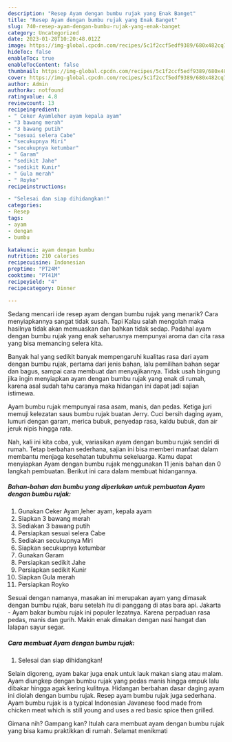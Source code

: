 ```yaml
---
description: "Resep Ayam dengan bumbu rujak yang Enak Banget"
title: "Resep Ayam dengan bumbu rujak yang Enak Banget"
slug: 740-resep-ayam-dengan-bumbu-rujak-yang-enak-banget
category: Uncategorized
date: 2023-01-28T10:20:48.012Z
image: https://img-global.cpcdn.com/recipes/5c1f2ccf5edf9389/680x482cq70/ayam-dengan-bumbu-rujak-foto-resep-utama.jpg
hideToc: false
enableToc: true
enableTocContent: false
thumbnail: https://img-global.cpcdn.com/recipes/5c1f2ccf5edf9389/680x482cq70/ayam-dengan-bumbu-rujak-foto-resep-utama.jpg
cover: https://img-global.cpcdn.com/recipes/5c1f2ccf5edf9389/680x482cq70/ayam-dengan-bumbu-rujak-foto-resep-utama.jpg
author: Admin
authorAv: notfound
ratingvalue: 4.8
reviewcount: 13
recipeingredient:
- " Ceker Ayamleher ayam kepala ayam"
- "3 bawang merah"
- "3 bawang putih"
- "sesuai selera Cabe"
- "secukupnya Miri"
- "secukupnya ketumbar"
- " Garam"
- "sedikit Jahe"
- "sedikit Kunir"
- " Gula merah"
- " Royko"
recipeinstructions:

- "Selesai dan siap dihidangkan!"
categories:
- Resep
tags:
- ayam
- dengan
- bumbu

katakunci: ayam dengan bumbu 
nutrition: 210 calories
recipecuisine: Indonesian
preptime: "PT24M"
cooktime: "PT41M"
recipeyield: "4"
recipecategory: Dinner

---
```



Sedang mencari ide resep ayam dengan bumbu rujak yang menarik? Cara menyiapkannya sangat tidak susah. Tapi Kalau salah mengolah maka hasilnya tidak akan memuaskan dan bahkan tidak sedap. Padahal ayam dengan bumbu rujak yang enak seharusnya mempunyai aroma dan cita rasa yang bisa memancing selera kita.


Banyak hal yang sedikit banyak mempengaruhi kualitas rasa dari ayam dengan bumbu rujak, pertama dari jenis bahan, lalu pemilihan bahan segar dan bagus, sampai cara membuat dan menyajikannya. Tidak usah bingung jika ingin menyiapkan ayam dengan bumbu rujak yang enak di rumah, karena asal sudah tahu caranya maka hidangan ini dapat jadi sajian istimewa.

Ayam bumbu rujak mempunyai rasa asam, manis, dan pedas. Ketiga juri memuji kelezatan saus bumbu rujak buatan Jerry. Cuci bersih daging ayam, lumuri dengan garam, merica bubuk, penyedap rasa, kaldu bubuk, dan air jeruk nipis hingga rata.


Nah, kali ini kita coba, yuk, variasikan ayam dengan bumbu rujak sendiri di rumah. Tetap berbahan sederhana, sajian ini bisa memberi manfaat dalam membantu menjaga kesehatan tubuhmu sekeluarga. Kamu dapat menyiapkan Ayam dengan bumbu rujak menggunakan 11 jenis bahan dan 0 langkah pembuatan. Berikut ini cara dalam membuat hidangannya.

<!--inarticleads1-->

##### Bahan-bahan dan bumbu yang diperlukan untuk pembuatan Ayam dengan bumbu rujak:

1. Gunakan  Ceker Ayam,leher ayam, kepala ayam
1. Siapkan 3 bawang merah
1. Sediakan 3 bawang putih
1. Persiapkan sesuai selera Cabe
1. Sediakan secukupnya Miri
1. Siapkan secukupnya ketumbar
1. Gunakan  Garam
1. Persiapkan sedikit Jahe
1. Persiapkan sedikit Kunir
1. Siapkan  Gula merah
1. Persiapkan  Royko


Sesuai dengan namanya, masakan ini merupakan ayam yang dimasak dengan bumbu rujak, baru setelah itu di panggang di atas bara api. Jakarta - Ayam bakar bumbu rujak ini populer lezatnya. Karena perpaduan rasa pedas, manis dan gurih. Makin enak dimakan dengan nasi hangat dan lalapan sayur segar. 

<!--inarticleads2-->

##### Cara membuat Ayam dengan bumbu rujak:


1. Selesai dan siap dihidangkan!

Selain digoreng, ayam bakar juga enak untuk lauk makan siang atau malam. Ayam diungkep dengan bumbu rujak yang pedas manis hingga empuk lalu dibakar hingga agak kering kulitnya. Hidangan berbahan dasar daging ayam ini diolah dengan bumbu rujak. Resep ayam bumbu rujak juga sederhana. Ayam bumbu rujak is a typical Indonesian Javanese food made from chicken meat which is still young and uses a red basic spice then grilled. 

Gimana nih? Gampang kan? Itulah cara membuat ayam dengan bumbu rujak yang bisa kamu praktikkan di rumah. Selamat menikmati
